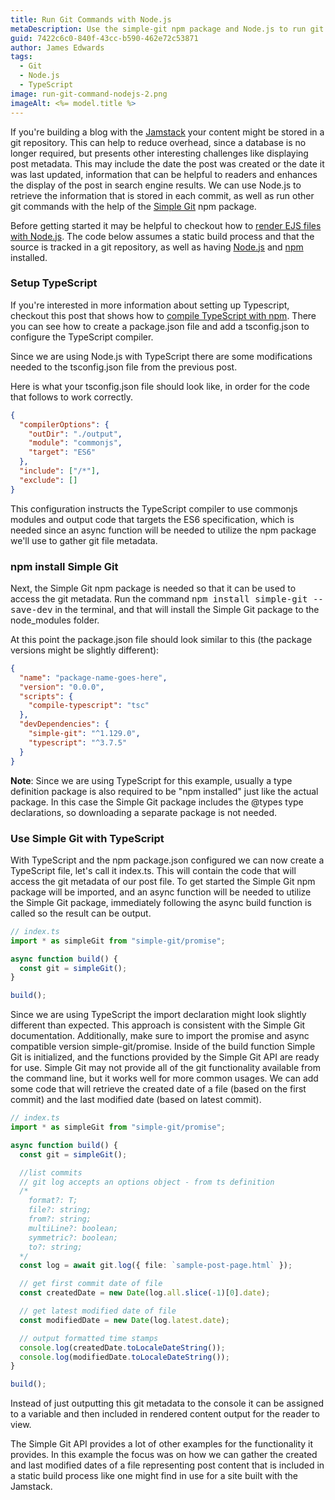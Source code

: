 ```yaml
---
title: Run Git Commands with Node.js
metaDescription: Use the simple-git npm package and Node.js to run git commands and access git metadata programmatically with TypeScript.
guid: 7422c6c0-840f-43cc-b590-462e72c53871
author: James Edwards
tags:
  - Git
  - Node.js
  - TypeScript
image: run-git-command-nodejs-2.png
imageAlt: <%= model.title %>
---
```


If you're building a blog with the [Jamstack](https://jamstack.org/) your content might be stored in a git repository. This can help to reduce overhead, since a database is no longer required, but presents other interesting challenges like displaying post metadata. This may include the date the post was created or the date it was last updated, information that can be helpful to readers and enhances the display of the post in search engine results. We can use Node.js to retrieve the information that is stored in each commit, as well as run other git commands with the help of the [Simple Git](https://www.npmjs.com/package/simple-git) npm package.

Before getting started it may be helpful to checkout how to [render EJS files with Node.js](/ejs-render-file/). The code below assumes a static build process and that the source is tracked in a git repository, as well as having [Node.js](https://nodejs.org/en/) and [npm](https://docs.npmjs.com/downloading-and-installing-node-js-and-npm) installed.

### Setup TypeScript

If you're interested in more information about setting up Typescript, checkout this post that shows how to [compile TypeScript with npm](/npm-compile-typescript/). There you can see how to create a package.json file and add a tsconfig.json to configure the TypeScript compiler.

Since we are using Node.js with TypeScript there are some modifications needed to the tsconfig.json file from the previous post.

Here is what your tsconfig.json file should look like, in order for the code that follows to work correctly.

```json
{
  "compilerOptions": {
    "outDir": "./output",
    "module": "commonjs",
    "target": "ES6"
  },
  "include": ["/*"],
  "exclude": []
}
```

This configuration instructs the TypeScript compiler to use commonjs modules and output code that targets the ES6 specification, which is needed since an async function will be needed to utilize the npm package we'll use to gather git file metadata.

### npm install Simple Git

Next, the Simple Git npm package is needed so that it can be used to access the git metadata. Run the command <kbd>npm install simple-git --save-dev</kbd> in the terminal, and that will install the Simple Git package to the node_modules folder.

At this point the package.json file should look similar to this (the package versions might be slightly different):

```json
{
  "name": "package-name-goes-here",
  "version": "0.0.0",
  "scripts": {
    "compile-typescript": "tsc"
  },
  "devDependencies": {
    "simple-git": "^1.129.0",
    "typescript": "^3.7.5"
  }
}
```

**Note**: Since we are using TypeScript for this example, usually a type definition package is also required to be "npm installed" just like the actual package. In this case the Simple Git package includes the @types type declarations, so downloading a separate package is not needed.

### Use Simple Git with TypeScript

With TypeScript and the npm package.json configured we can now create a TypeScript file, let's call it index.ts. This will contain the code that will access the git metadata of our post file. To get started the Simple Git npm package will be imported, and an async function will be needed to utilize the Simple Git package, immediately following the async build function is called so the result can be output.

```typescript
// index.ts
import * as simpleGit from "simple-git/promise";

async function build() {
  const git = simpleGit();
}

build();
```

Since we are using TypeScript the import declaration might look slightly different than expected. This approach is consistent with the Simple Git documentation. Additionally, make sure to import the promise and async compatible version simple-git/promise. Inside of the build function Simple Git is initialized, and the functions provided by the Simple Git API are ready for use. Simple Git may not provide all of the git functionality available from the command line, but it works well for more common usages. We can add some code that will retrieve the created date of a file (based on the first commit) and the last modified date (based on latest commit).

```typescript
// index.ts
import * as simpleGit from "simple-git/promise";

async function build() {
  const git = simpleGit();

  //list commits
  // git log accepts an options object - from ts definition
  /*
    format?: T;
    file?: string;
    from?: string;
    multiLine?: boolean;
    symmetric?: boolean;
    to?: string;
  */
  const log = await git.log({ file: `sample-post-page.html` });

  // get first commit date of file
  const createdDate = new Date(log.all.slice(-1)[0].date);

  // get latest modified date of file
  const modifiedDate = new Date(log.latest.date);

  // output formatted time stamps
  console.log(createdDate.toLocaleDateString());
  console.log(modifiedDate.toLocaleDateString());
}

build();
```

Instead of just outputting this git metadata to the console it can be assigned to a variable and then included in rendered content output for the reader to view.

The Simple Git API provides a lot of other examples for the functionality it provides. In this example the focus was on how we can gather the created and last modified dates of a file representing post content that is included in a static build process like one might find in use for a site built with the Jamstack.
